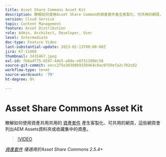```yaml
---
title: Asset Share Commons Asset Kit
description: 瞭解如何使用Asset Share Common的資產套件產生客製化、可共用的網頁，這些網頁會列出AEM Assets資料夾或集合中的資產。
version: Cloud Service
topic: Content Management
feature: Asset Distribution
role: Admin, Architect, Developer, User
level: Intermediate
doc-type: Feature Video
last-substantial-update: 2023-02-13T00:00:00Z
jira: KT-11868
thumbnail: 3415467.jpeg
exl-id: fb8adf75-02d7-44e5-a84e-e0731100dc58
source-git-commit: eecc275e38390b9330464c8ac0750efa2c702c82
workflow-type: tm+mt
source-wordcount: '79'
ht-degree: 0%

---
```


# Asset Share Commons Asset Kit

瞭解如何使用資產共用共用的 [資產套件](https://opensource.adobe.com/asset-share-commons/pages/asset-kit/overview/) 產生客製化、可共用的網頁，這些網頁會列出AEM Assets資料夾或收藏集中的資產。

>[!VIDEO](https://video.tv.adobe.com/v/3415467?quality=12&learn=on)

_[資產套件](https://opensource.adobe.com/asset-share-commons/pages/asset-kit/overview/) 僅適用於Asset Share Commons 2.5.4+_
